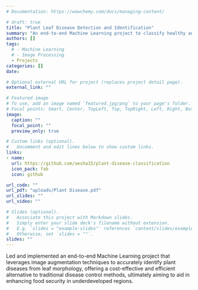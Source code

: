 ```yaml
---
# Documentation: https://wowchemy.com/docs/managing-content/

# draft: true
title: "Plant Leaf Disease Detection and Identification"
summary: "An end-to-end Machine Learning project to classify healthy and diseased plant leaves."
authors: []
tags: 
  # - Machine Learning
  # - Image Processing
  - Projects
categories: []
date: 

# Optional external URL for project (replaces project detail page).
external_link: ""

# Featured image
# To use, add an image named `featured.jpg/png` to your page's folder.
# Focal points: Smart, Center, TopLeft, Top, TopRight, Left, Right, BottomLeft, Bottom, BottomRight.
image:
  caption: ""
  focal_point: ""
  preview_only: true

# Custom links (optional).
#   Uncomment and edit lines below to show custom links.
links:
- name: 
  url: https://github.com/aesha15/plant-disease-classification
  icon_pack: fab
  icon: github

url_code: ""
url_pdf: "uploads/Plant Disease.pdf"
url_slides: ""
url_video: ""

# Slides (optional).
#   Associate this project with Markdown slides.
#   Simply enter your slide deck's filename without extension.
#   E.g. `slides = "example-slides"` references `content/slides/example-slides.md`.
#   Otherwise, set `slides = ""`.
slides: ""
---
```

Led and implemented an end-to-end Machine Learning project that leverages image augmentation techniques to accurately identify plant diseases from leaf morphology, offering a cost-effective and efficient alternative to traditional disease control methods, ultimately aiming to aid in enhancing food security in underdeveloped regions.
